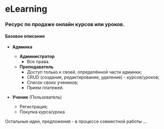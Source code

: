 # eLearning

### Ресурс по продаже онлайн курсов или уроков.

#### Базовое описание

-   **Админка**

    -   **Администратор**
        -   Все права.
    -   **Преподаватель**
        -   Доступ только к своей, определённой части админки;
        -   CRUD (создание, редактирование, удаление) - курсов/уроков;
        -   Список своих учеников;
        -   Прием платежей.

-   **Ученик** (Пользователь)
    -   Регистрация;
    -   Покупка курса/урока

Остальные идеи, предложения - в процессе совместной работы ...
